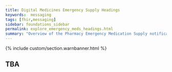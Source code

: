 ```yaml
---
title: Digital Medicines Emergency Supply Headings
keywords:  messaging
tags: [fhir,messaging]
sidebar: foundations_sidebar
permalink: explore_emergency_meds_headings.html
summary: "Overview of the Pharmacy Emergency Medication Supply notification headings"
---
```



{% include custom/section.warnbanner.html %}

## TBA ##
